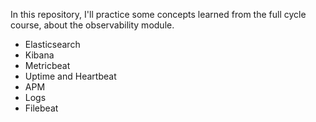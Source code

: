 In this repository, I'll practice some concepts learned from the full cycle course, about the observability module.

- Elasticsearch
- Kibana
- Metricbeat
- Uptime and Heartbeat
- APM
- Logs
- Filebeat
